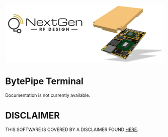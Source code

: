 ![logo](../BytePipe_Logo.png)

# BytePipe Terminal

Documentation is not currently available.

# DISCLAIMER

THIS SOFTWARE IS COVERED BY A DISCLAIMER FOUND [HERE](../../DISCLAIMER.md).
